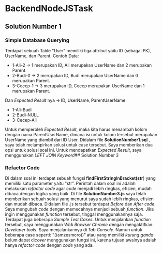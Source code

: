 # BackendNodeJSTask

## Solution Number 1
### Simple Database Querying
Terdapat sebuah Table "User" memiliki tiga attribut yaitu ID (sebagai PK), UserName, dan Parent.
Contoh Data:
* 1-Ali-2 -> 1 merupakan ID, Ali merupakan UserName dan 2 merupakan Parent. 
* 2-Budi-0 -> 2 merupakan ID, Budi merupakan UserName dan 0 merupakan Parent.
* 3-Cecep-1 -> 3 merupakan ID, Cecep merupakan UserName dan 1 merupakan Parent.

Dan *Expected Result* nya -> ID, UserName, ParentUserName
* 1-Ali-Budi
* 2-Budi-NULL
* 3-Cecep-Ali

Untuk memperoleh *Expected Result*, maka kita harus menambah kolom dengan nama ParentUserName, dimana isi untuk kolom tersebut merupakan UserName yang diambil dari ID User. 
Didalam file **SolutionNumber1.sql** , saya telah melampirkan solusi untuk case tersebut. Saya memberikan dua opsi untuk solusi soal ini. Untuk mendapatkan *Expected Result*, saya menggunakan *LEFT JOIN Keyword*## Solution Number 3
### Refactor Code
Di dalam soal ini terdapat sebuah fungsi **findFirstStringInBracket(str)** yang memiliki satu parameter yaitu "str". Perintah dalam soal ini adalah melakukan *refactor code* agar *code* menjadi lebih ringkas, efisien, mudah dibaca dengan logika yang baik. Di file **SolutionNumber3.js** saya telah memberikan sebuah solusi yang menurut saya sudah lebih ringkas, efisien dan mudah dibaca. Didalam file .js tersebut terdapat *Before* dan *After code*. Saya mengubah *code* dengan memecahnya menjadi sebuah *function*. Jika ingin menggunakan *function* tersebut, tinggal menggunakannya saja. Terdapat juga beberapa *Sample Test Cases*. Untuk menjalankan *function* tersebut, saya menggunakan *Web Browser Chrome* dengan mengaktifkan *Developer tools*. Saya menjalankannya di *Tab Console*. Namun untuk beberapa case seperti: "((amzesmoro))" atau yang memiliki *kurung ganda* belum dapat di*cover* menggunakan fungsi ini, karena tujuan awalnya adalah hanya *refactor code* dengan *code* yang ada.
